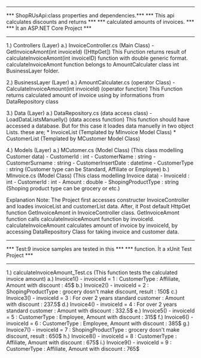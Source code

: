 ****************************************************
*** ShopRUsApi:class properties and dependencies.***
*** This api calculates discounts and returns    ***
*** calculated amounts of invoices.              ***
*** İt an ASP.NET Core Project			 ***
****************************************************

1.) Controllers (Layer)
   a.) InvoiceController.cs (Main Class)
	- GetInvoiceAmont(int invoiceId) ([HttpGet])
	  This Function returns result of calculateInvoiceAmont(int invoiceID) function with double generic format.
	  calculateInvoiceAmont function belongs to AmountCalculater class int BusinessLayer folder.

2.) BusinessLayer (Layer)
   a.) AmountCalculater.cs (operator Class)
	- CalculateInvoiceAmount(int invoiceId) (operator function)
	  This Function returns calculated amount of invoice using by informations from DataRepository class

3.) Data (Layer)
   a.) DataRepository.cs (data access class)
	- LoadDataListsManuelly() (data access function)
	  This function should have accessed a database. But for this case it loades data manuelly in two object Lists. these are;
          * InvoiceList (Templated by MInvoice Model Class)
          * CustomerList (Templated by MCustomer Model Class)

4.) Models (Layer)
   a.) MCutomer.cs (Model Class) (This class modelling Customer data)
	- CustomerId : int
	- CustomerName : string
	- CustomerSurname : string
	- CustomerInsertDate : datetime
	- CustomerType : string (Customer type can be Standard, Affiliate or Employee)
   b.) MInvoice.cs (Model Class) (This class modelling Invoice data)
	- InvoiceId : int
	- CustomerId : int
	- Amount : double
	- ShopingProductType : string (Shoping product type can be grocery or etc.)

Explanation Note: The Project first accesses constructer InvoiceController and loades invoiceList and customerList data. 
After, it Post default HttpGet function GetInvoiceAmont in InvoiceController class. 
GetInvoiceAmont function calls calculateInvoiceAmount function by invoiceId.
calculateInvoiceAmount calculates amount of invoice by invoiceId, by accessing DataRepository Class for taking invoice and customer data.

****************************************************
*** Test:9 invoice samples are tested in this    ***
*** function. İt a xUnit Test Project		 ***
****************************************************

1.) calculateInvoiceAmount_Test.cs (This function tests the calculated invoice amount)
  a.) Invoice1() - invoiceId = 1 : CustomerType : Affiliate, Amount with discount : 45$
  b.) Invoice2() - invoiceId = 2 : ShopingProductType : grocery dosn't make discount, result : 150$
  c.) Invoice3() - invoiceId = 3 : For over 2 years standard customer : Amount with discount : 237.5$
  d.) Invoice4() - invoiceId = 4 : For over 2 years standard customer : Amount with discount : 332.5$
  e.) Invoice5() - invoiceId = 5 : CustomerType : Employee, Amount with discount : 315$
  f.) Invoice6() - invoiceId = 6 : CustomerType : Employee, Amount with discount : 385$
  g.) Invoice7() - invoiceId = 7 : ShopingProductType : grocery dosn't make discount, result : 650$
  h.) Invoice8() - invoiceId = 8 : CustomerType : Affiliate, Amount with discount : 675$
  i.) Invoice9() - invoiceId = 9 : CustomerType : Affiliate, Amount with discount : 765$
